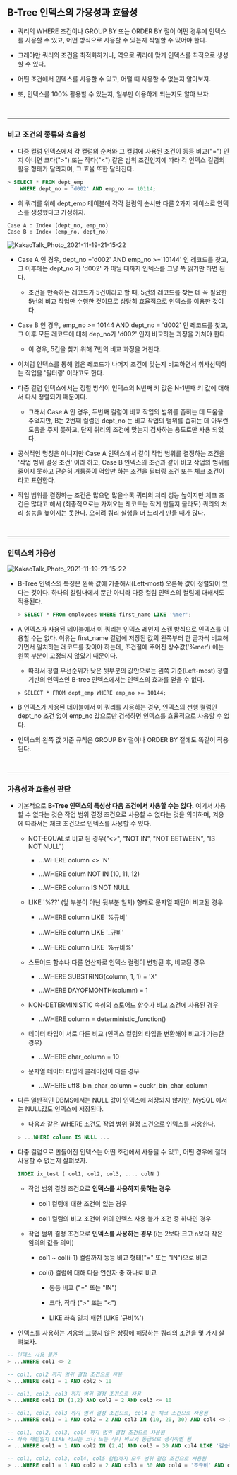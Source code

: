 ## B-Tree 인덱스의 가용성과 효율성

- 쿼리의 WHERE 조건이나 GROUP BY 또는 ORDER BY 절이 어떤 경우에 인덱스를 사용할 수 있고, 어떤 방식으로 사용할 수 있는지 식별할 수 있어야 한다.

  

- 그래야만 쿼리의 조건을 최적화하거나, 역으로 쿼리에 맞게 인덱스를 최적으로 생성할 수 있다.

  

- 어떤 조건에서 인덱스를 사용할 수 있고, 어떨 때 사용할 수 없는지 알아보자.

  

- 또, 인덱스를 100% 활용할 수 있는지, 일부만 이용하게 되는지도 알아 보자.

  

<br>

***

### 비교 조건의 종류와 효율성

- 다중 컬럼 인덱스에서 각 컬럼의 순서와 그 컬럼에 사용된 조건이 동등 비교("=") 인지 아니면 크다(">") 또는 작다("<") 같은 범위 조건인지에 따라 각 인덱스 컬럼의 활용 형태가 달라지며, 그 효율 또한 달라진다.

```sql
> SELECT * FROM dept_emp
	WHERE dept_no = 'd002' AND emp_no >= 10114;
```



- 위 쿼리를 위해 dept_emp 테이블에 각각 컬럼의 순서만 다른 2가지 케이스로 인덱스를 생성했다고 가정하자.

```
Case A : Index (dept_no, emp_no)
Case B : Index (emp_no, dept_no)
```



![KakaoTalk_Photo_2021-11-19-21-15-22](https://user-images.githubusercontent.com/50399804/145996734-831cc56a-755f-4bb4-97dd-0de626b55bc6.jpeg)

- Case A 인 경우, dept_no ='d002' AND emp_no >='10144' 인 레코드를 찾고, 그 이후에는 dept_no 가 'd002' 가 아닐 때까지 인덱스를 그냥 쭉 읽기만 하면 된다.

  - 조건을 만족하는 레코드가 5건이라고 할 때, 5건의 레코드를 찾는 데 꼭 필요한 5번의 비교 작업만 수행한 것이므로 상당히 효율적으로 인덱스를 이용한 것이다.

    

- Case B 인 경우, emp_no >= 10144 AND dept_no = 'd002' 인 레코드를 찾고, 그 이후 모든 레코드에 대해 dep_no가 'd002' 인지 비교하는 과정을 거쳐야 한다.

  - 이 경우, 5건을 찾기 위해 7번의 비교 과정을 거친다.

  

- 이처럼 인덱스를 통해 읽은 레코드가 나머지 조건에 맞는지 비교하면서 취사선택하는 작업을 '필터링' 이라고도 한다.

  

- 다중 컬럼 인덱스에서는 정렬 방식이 인덱스의 N번째 키 값은 N-1번째 키 값에 대해서 다시 정렬되기 때문이다.

  - 그래서 Case A 인 경우, 두번째 컬럼이 비교 작업의 범위를 좁히는 데 도움을 주었지만, B는 2번째 컬럼인 dept_no 는 비교 작업의 범위를 좁히는 데 아무런 도움을 주지 못하고, 단지 쿼리의 조건에 맞는지 검사하는 용도로만 사용 되었다.

    

- 공식적인 명칭은 아니지만 Case A 인덱스에서 같이 작업 범위를 결정하는 조건을 '작업 범위 결정 조건' 이라 하고, Case B 인덱스의 조건과 같이 비교 작업의 범위를 줄이지 못하고 단순히 거름종이 역할만 하는 조건을 필터링 조건 또는 체크 조건이라고 표현한다.

  

- 작업 범위를 결정하는 조건은 많으면 많을수록 쿼리의 처리 성능 높이지만 체크 조건은 많다고 해서 (최종적으로는 가져오는 레코드는 작게 만들지 몰라도) 쿼리의 처리 성능을 높이지는 못한다. 오히려 쿼리 실행을 더 느리게 만들 때가 많다.



<br>

***

### 인덱스의 가용성

![KakaoTalk_Photo_2021-11-19-21-15-22](https://user-images.githubusercontent.com/50399804/145998292-95260070-7fe8-44ab-a1a6-884fee4f67ea.jpeg)

- B-Tree 인덱스의 특징은 왼쪽 값에 기준해서(Left-most) 오른쪽 값이 정렬되어 있다는 것이다. 하나의 칼럼내에서 뿐만 아니라 다중 컬럼 인덱스의 컬럼에 대해서도 적용된다.

  

  ```sql
  > SELECT * FROm employees WHERE first_name LIKE '%mer';
  ```

- A 인덱스가 사용된 테이블에서 이 쿼리는 인덱스 레인지 스캔 방식으로 인덱스를 이용할 수는 없다. 이유는 first_name 컬럼에 저장된 값의 왼쪽부터 한 글자씩 비교해 가면서 일치하는 레코드를 찾아야 하는데, 조건절에 주어진 상수값('%mer') 에는 왼쪽 부분이 고정되지 않았기 때문이다.

  - 따라서 정렬 우선순위가 낮은 뒷부분의 값만으로는 왼쪽 기준(Left-most) 정렬 기반의 인덱스인 B-tree 인덱스에서는 인덱스의 효과를 얻을 수 없다.

    

  ```mysql
  > SELECT * FROM dept_emp WHERE emp_no >= 10144;
  ```

- B 인덱스가 사용된 테이블에서 이 쿼리를 사용하는 경우, 인덱스의 선행 컬럼인 dept_no 조건 없이 emp_no 값으로만 검색하면 인덱스를 효율적으로 사용할 수 없다.

  

- 인덱스의 왼쪽 값 기준 규칙은 GROUP BY 절이나 ORDER BY 절에도 똑같이 적용된다.



<br>

***

### 가용성과 효율성 판단

- 기본적으로 __B-Tree 인덱스의 특성상 다음 조건에서 사용할 수는 없다.__ 여기서 사용할 수 없다는 것은 작업 범위 결정 조건으로 사용할 수 없다는 것을 의미하며, 겨웅에 따라서는 체크 조건으로 인덱스를 사용할 수 있다.

  - NOT-EQUAL로 비교 된 경우("<>", "NOT IN", "NOT BETWEEN", "IS NOT NULL")

    - ...WHERE column <> 'N'

      

    - ...WHERE colum NOT IN (10, 11, 12)

      

    - ...WHERE column IS NOT NULL

      

  - LIKE '%??' (앞 부분이 아닌 뒷부분 일치) 형태로 문자열 패턴이 비교된 경우

    - ...WHERE column LIKE '%규비'

      

    - ...WHERE column LIKE '_규비'

      

    - ...WHERE column LIKE '%규비%'

    

  - 스토어드 함수나 다른 연산자로 인덱스 컬럼이 변형된 후, 비교된 경우

    - ...WHERE SUBSTRING(column, 1, 1) = 'X'

      

    - ...WHERE DAYOFMONTH(column) = 1

      

  - NON-DETERMINISTIC 속성의 스토어드 함수가 비교 조건에 사용된 경우

    - ...WHERE column = deterministic_function()

      

  - 데이터 타입이 서로 다른 비교 (인덱스 컬럼의 타입을 변환해야 비교가 가능한 경우)

    - ...WHERE char_column = 10

      

  - 문자열 데이터 타입의 콜레이션이 다른 경우

    - ...WHERE utf8_bin_char_column = euckr_bin_char_column

      

- 다른 일반적인 DBMS에서는 NULL 값이 인덱스에 저장되지 않지만, MySQL 에서는 NULL값도 인덱스에 저장된다.

  - 다음과 같은 WHERE 조건도 작업 범위 결정 조건으로 인덱스를 사용한다.

  ```sql
  > ...WHERE column IS NULL ...
  ```

  

- 다중 컬럼으로 만들어진 인덱스는 어떤 조건에서 사용될 수 있고, 어떤 경우에 절대 사용할 수 없는지 살펴보자.

  ```sql
  INDEX ix_test ( col1, col2, col3, .... colN )
  ```

  - 작업 범위 결정 조건으로 __인덱스를 사용하지 못하는 경우__

    - col1 컬럼에 대한 조건이 없는 경우

      

    - col1 컬럼의 비교 조건이 위의 인덱스 사용 불가 조건 중 하나인 경우

      

  - 작업 범위 결정 조건으로 __인덱스를 사용하는 경우__ (i는 2보다 크고 n보다 작은 임의의 값을 의미)

    - col1 ~ col(i-1) 컬럼까지 동등 비교 형태("=" 또는 "IN")으로 비교

      

    - col(i) 컬럼에 대해 다음 연산자 중 하나로 비교

      - 동등 비교 ("=" 또는 "IN")

        

      - 크다, 작다 (">" 또는 "<")

        

      - LIKE 좌측 일치 패턴  (LIKE '규비%')



- 인덱스를 사용하는 겨웅와 그렇지 않은 상황에 해당하는 쿼리의 조건을 몇 가지 살펴보자.

```sql
-- 인덱스 사용 불가
> ...WHERE col1 <> 2

-- col1, col2 까지 범위 결정 조건으로 사용
> ...WHERE col1 = 1 AND col2 > 10

-- col1, col2, col3 까지 범위 결정 조건으로 사용
> ...WHERE col1 IN (1,2) AND col2 = 2 AND col3 <= 10

-- col1, col2, col3 까지 범위 결정 조건으로, col4 는 체크 조건으로 사용됨
> ...WHERE col1 = 1 AND col2 = 2 AND col3 IN (10, 20, 30) AND col4 <> 100

-- col1, col2, col3, col4 까지 범위 결정 조건으로 사용됨
-- 좌측 패턴일치 LIKE 비교는 크다 또는 작다 비교와 동급으로 생각하면 됨
> ...WHERE col1 = 1 AND col2 IN (2,4) AND col3 = 30 AND col4 LIKE '김승%'

-- col1, col2, col3, col4, col5 컬럼까지 모두 범위 결정 조건으로 사용됨
> ...WHERE col1 = 1 AND col2 = 2 AND col3 = 30 AND col4 = '조규비' AND col5 = '서울'
```

